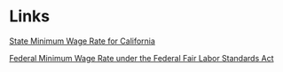 # Links

[State Minimum Wage Rate for California](https://fred.stlouisfed.org/series/STTMINWGCA)

[Federal Minimum Wage Rate under the Federal Fair Labor Standards Act](https://fred.stlouisfed.org/series/STTMINWGFG)
